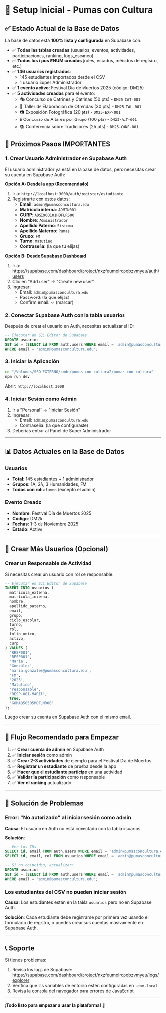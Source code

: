 # 🚀 Setup Inicial - Pumas con Cultura

## ✅ Estado Actual de la Base de Datos

La base de datos está **100% lista y configurada** en Supabase con:

- ✅ **Todas las tablas creadas** (usuarios, eventos, actividades, participaciones, ranking, logs_escaneo)
- ✅ **Todos los tipos ENUM creados** (roles, estados, métodos de registro, etc.)
- ✅ **146 usuarios registrados**:
  - 145 estudiantes importados desde el CSV
  - 1 usuario Super Administrador
- ✅ **1 evento activo**: Festival Día de Muertos 2025 (código: DM25)
- ✅ **5 actividades creadas** para el evento:
  - 🎭 Concurso de Catrines y Catrinas (50 pts) - `DM25-CAT-001`
  - 🏺 Taller de Elaboración de Ofrendas (30 pts) - `DM25-TAL-001`
  - 📷 Exposición Fotográfica (20 pts) - `DM25-EXP-001`
  - 🕯️ Concurso de Altares por Grupo (100 pts) - `DM25-ALT-001`
  - 📚 Conferencia sobre Tradiciones (25 pts) - `DM25-CONF-001`

## 📝 Próximos Pasos IMPORTANTES

### 1. Crear Usuario Administrador en Supabase Auth

El usuario administrador ya está en la base de datos, pero necesitas crear su cuenta en Supabase Auth:

**Opción A: Desde la app (Recomendado)**
1. Ir a: `http://localhost:3000/auth/register/estudiante`
2. Registrarte con estos datos:
   - **Email**: `admin@pumasconcultura.edu`
   - **Matrícula interna**: `ADMIN001`
   - **CURP**: `ADSI900101HDFLRS00`
   - **Nombre**: `Administrador`
   - **Apellido Paterno**: `Sistema`
   - **Apellido Materno**: `Pumas`
   - **Grupo**: `FM`
   - **Turno**: `Matutino`
   - **Contraseña**: (la que tú elijas)

**Opción B: Desde Supabase Dashboard**
1. Ir a: https://supabase.com/dashboard/project/nxzfeumoirqoobzvmyeu/auth/users
2. Clic en "Add user" → "Create new user"
3. Ingresar:
   - Email: `admin@pumasconcultura.edu`
   - Password: (la que elijas)
   - Confirm email: ✓ (marcar)

### 2. Conectar Supabase Auth con la tabla usuarios

Después de crear el usuario en Auth, necesitas actualizar el ID:

```sql
-- Ejecutar en SQL Editor de Supabase
UPDATE usuarios 
SET id = (SELECT id FROM auth.users WHERE email = 'admin@pumasconcultura.edu')
WHERE email = 'admin@pumasconcultura.edu';
```

### 3. Iniciar la Aplicación

```bash
cd "/Volumes/SSD-EXTERNO/code/pumas con cultura2/pumas-con-cultura"
npm run dev
```

Abrir: `http://localhost:3000`

### 4. Iniciar Sesión como Admin

1. Ir a "Personal" → "Iniciar Sesión"
2. Ingresar:
   - Email: `admin@pumasconcultura.edu`
   - Contraseña: (la que configuraste)
3. Deberías entrar al Panel de Super Administrador

---

## 📊 Datos Actuales en la Base de Datos

### Usuarios
- **Total**: 145 estudiantes + 1 administrador
- **Grupos**: 1A, 2A, 3 Humanidades, FM
- **Todos con rol**: `alumno` (excepto el admin)

### Evento Creado
- **Nombre**: Festival Día de Muertos 2025
- **Código**: DM25
- **Fechas**: 1-3 de Noviembre 2025
- **Estado**: Activo

---

## 🔐 Crear Más Usuarios (Opcional)

### Crear un Responsable de Actividad

Si necesitas crear un usuario con rol de responsable:

```sql
-- Ejecutar en SQL Editor de Supabase
INSERT INTO usuarios (
  matricula_externa,
  matricula_interna,
  nombre,
  apellido_paterno,
  email,
  grupo,
  ciclo_escolar,
  turno,
  rol,
  folio_unico,
  activo,
  curp
) VALUES (
  'RESP001',
  'RESP001',
  'María',
  'González',
  'maria.gonzalez@pumasconcultura.edu',
  'FM',
  '2025',
  'Matutino',
  'responsable',
  'RESP-001-MARIA',
  true,
  'GOMA850505MDFLNR00'
);
```

Luego crear su cuenta en Supabase Auth con el mismo email.

---

## 🎯 Flujo Recomendado para Empezar

1. ✅ **Crear cuenta de admin** en Supabase Auth
2. ✅ **Iniciar sesión** como admin
3. ✅ **Crear 2-3 actividades** de ejemplo para el Festival Día de Muertos
4. ✅ **Registrar un estudiante** de prueba desde la app
5. ✅ **Hacer que el estudiante participe** en una actividad
6. ✅ **Validar la participación** como responsable
7. ✅ **Ver el ranking** actualizado

---

## 🐛 Solución de Problemas

### Error: "No autorizado" al iniciar sesión como admin

**Causa**: El usuario en Auth no está conectado con la tabla usuarios.

**Solución**:
```sql
-- Ver los IDs
SELECT id, email FROM auth.users WHERE email = 'admin@pumasconcultura.edu';
SELECT id, email, rol FROM usuarios WHERE email = 'admin@pumasconcultura.edu';

-- Si no coinciden, actualizar:
UPDATE usuarios 
SET id = (SELECT id FROM auth.users WHERE email = 'admin@pumasconcultura.edu')
WHERE email = 'admin@pumasconcultura.edu';
```

### Los estudiantes del CSV no pueden iniciar sesión

**Causa**: Los estudiantes están en la tabla `usuarios` pero no en Supabase Auth.

**Solución**: Cada estudiante debe registrarse por primera vez usando el formulario de registro, o puedes crear sus cuentas masivamente en Supabase Auth.

---

## 📞 Soporte

Si tienes problemas:
1. Revisa los logs de Supabase: https://supabase.com/dashboard/project/nxzfeumoirqoobzvmyeu/logs/explorer
2. Verifica que las variables de entorno estén configuradas en `.env.local`
3. Revisa la consola del navegador para errores de JavaScript

---

**¡Todo listo para empezar a usar la plataforma! 🎉**

